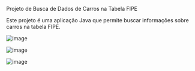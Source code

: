  Projeto de Busca de Dados de Carros na Tabela FIPE

Este projeto é uma aplicação Java que permite buscar informações sobre carros na tabela FIPE.

![image](https://github.com/Nathanael-Tavares/tabelaFipeBuscador/assets/48325955/84c6b72e-e179-48f9-aaaf-fafd31255695)

![image](https://github.com/Nathanael-Tavares/tabelaFipeBuscador/assets/48325955/00d578ad-f9f4-460f-b739-e6954cb41657)

![image](https://github.com/Nathanael-Tavares/tabelaFipeBuscador/assets/48325955/222e43e5-1de6-43d7-a8e9-2fdaea051ee0)
